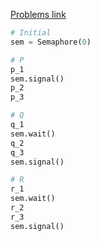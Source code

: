 [Problems link](http://skelet.ludost.net/OS/problems/OS_2016-SI-Sep-3.pdf)

```python
# Initial
sem = Semaphore(0)

# P
p_1
sem.signal()
p_2
p_3

# Q
q_1
sem.wait()
q_2
q_3
sem.signal()

# R
r_1
sem.wait()
r_2
r_3
sem.signal()
```